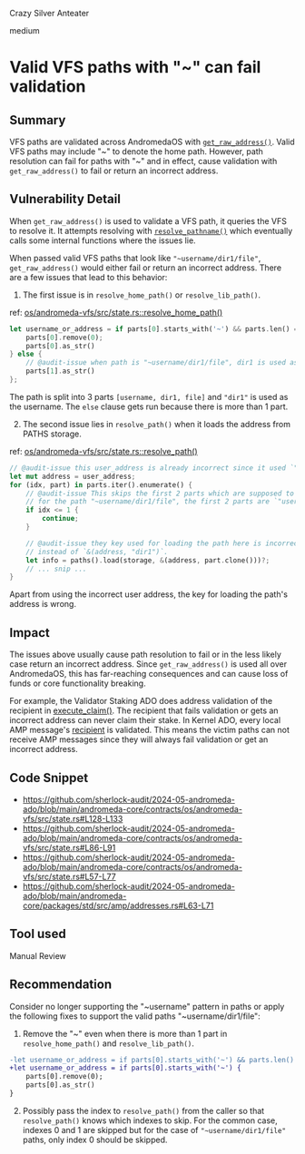 Crazy Silver Anteater

medium

# Valid VFS paths with "~" can fail validation

## Summary
VFS paths are validated across AndromedaOS with [`get_raw_address()`](https://github.com/sherlock-audit/2024-05-andromeda-ado/blob/main/andromeda-core/packages/std/src/amp/addresses.rs#L63-L71). Valid VFS paths may include "\~" to denote the home path. However, path resolution can fail for paths with "~" and in effect, cause validation with `get_raw_address()` to fail or return an incorrect address.

## Vulnerability Detail
When `get_raw_address()` is used to validate a VFS path, it queries the VFS to resolve it. It attempts resolving with [`resolve_pathname()`](https://github.com/sherlock-audit/2024-05-andromeda-ado/blob/main/andromeda-core/contracts/os/andromeda-vfs/src/state.rs#L57-L77) which eventually calls some internal functions where the issues lie. 

When passed valid VFS paths that look like `"~username/dir1/file"`, `get_raw_address()` would either fail or return an incorrect address. There are a few issues that lead to this behavior:

1. The first issue is in `resolve_home_path()` or `resolve_lib_path()`.

ref: [os/andromeda-vfs/src/state.rs::resolve_home_path()](https://github.com/sherlock-audit/2024-05-andromeda-ado/blob/main/andromeda-core/contracts/os/andromeda-vfs/src/state.rs#L86-L91)
```rust
let username_or_address = if parts[0].starts_with('~') && parts.len() == 1 {
    parts[0].remove(0);
    parts[0].as_str()
} else {
    // @audit-issue when path is "~username/dir1/file", dir1 is used as the username instead of username.
    parts[1].as_str()
};
```
The path is split into 3 parts `[username, dir1, file]` and `"dir1"` is used as the username. The `else` clause gets run because there is more than 1 part. 

2. The second issue lies in `resolve_path()` when it loads the address from PATHS storage.

ref:  [os/andromeda-vfs/src/state.rs::resolve_path()](https://github.com/sherlock-audit/2024-05-andromeda-ado/blob/main/andromeda-core/contracts/os/andromeda-vfs/src/state.rs#L128-L133)
```rust
// @audit-issue this user_address is already incorrect since it used `"dir1"` instead of `"username"` to load the address.
let mut address = user_address;
for (idx, part) in parts.iter().enumerate() {
    // @audit-issue This skips the first 2 parts which are supposed to be the root dir and username. However,
    // for the path "~username/dir1/file", the first 2 parts are `"username"` and `"dir1"`. 
    if idx <= 1 {
        continue;
    }

    // @audit-issue they key used for loading the path here is incorrect. The key used is `&(address, "file")`
    // instead of `&(address, "dir1")`. 
    let info = paths().load(storage, &(address, part.clone()))?;
    // ... snip ...
}
```
Apart from using the incorrect user address, the key for loading the path's address is wrong. 

## Impact
The issues above usually cause path resolution to fail or in the less likely case return an incorrect address. Since `get_raw_address()` is used all over AndromedaOS, this has far-reaching consequences and can cause loss of funds or core functionality breaking.

For example, the Validator Staking ADO does address validation of the recipient in [execute_claim()](https://github.com/sherlock-audit/2024-05-andromeda-ado/blob/main/andromeda-core/contracts/finance/andromeda-validator-staking/src/contract.rs#L208). The recipient that fails validation or gets an incorrect address can never claim their stake. In Kernel ADO, every local AMP message's [recipient](https://github.com/sherlock-audit/2024-05-andromeda-ado/blob/main/andromeda-core/contracts/os/andromeda-kernel/src/execute.rs#L377) is validated. This means the victim paths can not receive AMP messages since they will always fail validation or get an incorrect address.

## Code Snippet
- https://github.com/sherlock-audit/2024-05-andromeda-ado/blob/main/andromeda-core/contracts/os/andromeda-vfs/src/state.rs#L128-L133
- https://github.com/sherlock-audit/2024-05-andromeda-ado/blob/main/andromeda-core/contracts/os/andromeda-vfs/src/state.rs#L86-L91
- https://github.com/sherlock-audit/2024-05-andromeda-ado/blob/main/andromeda-core/contracts/os/andromeda-vfs/src/state.rs#L57-L77
- https://github.com/sherlock-audit/2024-05-andromeda-ado/blob/main/andromeda-core/packages/std/src/amp/addresses.rs#L63-L71

## Tool used
Manual Review

## Recommendation
Consider no longer supporting the "~username" pattern in paths or apply the following fixes to support the valid paths "~username/dir1/file":

1. Remove the "~"  even when there is more than 1 part in `resolve_home_path()` and `resolve_lib_path()`. 
```diff
-let username_or_address = if parts[0].starts_with('~') && parts.len() == 1 {
+let username_or_address = if parts[0].starts_with('~') {
    parts[0].remove(0);
    parts[0].as_str()
}
```

2. Possibly pass the index to `resolve_path()` from the caller so that `resolve_path()` knows which indexes to skip. For the common case, indexes 0 and 1 are skipped but for the case of `"~username/dir1/file"` paths, only index 0 should be skipped.